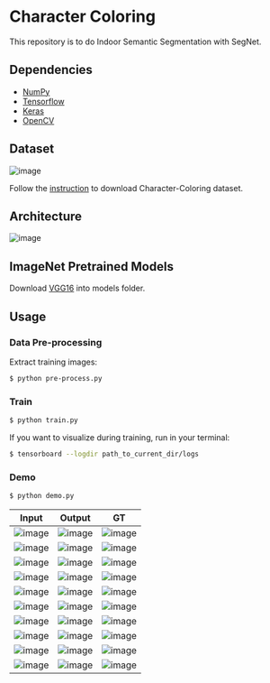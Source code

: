 # Character Coloring

This repository is to do Indoor Semantic Segmentation with SegNet.

## Dependencies
- [NumPy](http://docs.scipy.org/doc/numpy-1.10.1/user/install.html)
- [Tensorflow](https://www.tensorflow.org/versions/r0.8/get_started/os_setup.html)
- [Keras](https://keras.io/#installation)
- [OpenCV](https://opencv-python-tutroals.readthedocs.io/en/latest/)

## Dataset

![image](https://github.com/foamliu/Character-Coloring/raw/master/images/dataset.png)

Follow the [instruction](http://sysu-hcp.net/lip/index.php) to download Character-Coloring dataset.

## Architecture

![image](https://github.com/foamliu/Character-Coloring/raw/master/images/color_net.png)


## ImageNet Pretrained Models
Download [VGG16](https://github.com/fchollet/deep-learning-models/releases/download/v0.1/vgg16_weights_tf_dim_ordering_tf_kernels.h5) into models folder.

## Usage
### Data Pre-processing
Extract training images:
```bash
$ python pre-process.py
```

### Train
```bash
$ python train.py
```

If you want to visualize during training, run in your terminal:
```bash
$ tensorboard --logdir path_to_current_dir/logs
```

### Demo

```bash
$ python demo.py
```

Input | Output | GT | 
|---|---|---|
|![image](https://github.com/foamliu/Character-Coloring/raw/master/images/0_image.png) | ![image](https://github.com/foamliu/Character-Coloring/raw/master/images/0_out.png)| ![image](https://github.com/foamliu/Character-Coloring/raw/master/images/0_gt.png)|
|![image](https://github.com/foamliu/Character-Coloring/raw/master/images/1_image.png) | ![image](https://github.com/foamliu/Character-Coloring/raw/master/images/1_out.png)| ![image](https://github.com/foamliu/Character-Coloring/raw/master/images/1_gt.png)|
|![image](https://github.com/foamliu/Character-Coloring/raw/master/images/2_image.png) | ![image](https://github.com/foamliu/Character-Coloring/raw/master/images/2_out.png)| ![image](https://github.com/foamliu/Character-Coloring/raw/master/images/2_gt.png)|
|![image](https://github.com/foamliu/Character-Coloring/raw/master/images/3_image.png) | ![image](https://github.com/foamliu/Character-Coloring/raw/master/images/3_out.png)| ![image](https://github.com/foamliu/Character-Coloring/raw/master/images/3_gt.png)|
|![image](https://github.com/foamliu/Character-Coloring/raw/master/images/4_image.png) | ![image](https://github.com/foamliu/Character-Coloring/raw/master/images/4_out.png)| ![image](https://github.com/foamliu/Character-Coloring/raw/master/images/4_gt.png)|
|![image](https://github.com/foamliu/Character-Coloring/raw/master/images/5_image.png) | ![image](https://github.com/foamliu/Character-Coloring/raw/master/images/5_out.png)| ![image](https://github.com/foamliu/Character-Coloring/raw/master/images/5_gt.png)|
|![image](https://github.com/foamliu/Character-Coloring/raw/master/images/6_image.png) | ![image](https://github.com/foamliu/Character-Coloring/raw/master/images/6_out.png)| ![image](https://github.com/foamliu/Character-Coloring/raw/master/images/6_gt.png)|
|![image](https://github.com/foamliu/Character-Coloring/raw/master/images/7_image.png) | ![image](https://github.com/foamliu/Character-Coloring/raw/master/images/7_out.png)| ![image](https://github.com/foamliu/Character-Coloring/raw/master/images/7_gt.png)|
|![image](https://github.com/foamliu/Character-Coloring/raw/master/images/8_image.png) | ![image](https://github.com/foamliu/Character-Coloring/raw/master/images/8_out.png)| ![image](https://github.com/foamliu/Character-Coloring/raw/master/images/8_gt.png)|
|![image](https://github.com/foamliu/Character-Coloring/raw/master/images/9_image.png) | ![image](https://github.com/foamliu/Character-Coloring/raw/master/images/9_out.png)| ![image](https://github.com/foamliu/Character-Coloring/raw/master/images/9_gt.png)|
